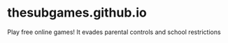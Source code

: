 # thesubgames.github.io
Play free online games! It evades parental controls and school restrictions
